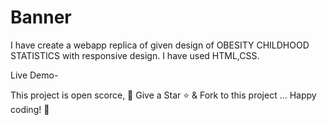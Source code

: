 # Banner 

I have create a webapp replica of given design of OBESITY CHILDHOOD STATISTICS with responsive design.
I have used HTML,CSS.

Live Demo-

This project is open scorce, 🚀 Give a Star ⭐️ & Fork to this project ... Happy coding! 🤩

